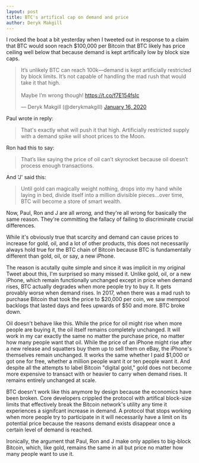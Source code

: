 ```yaml
---
layout: post
title: BTC's artifical cap on demand and price
author: Deryk Makgill
---
```


I rocked the boat a bit yesterday when I tweeted out in response to a claim that BTC would soon reach $100,000 per Bitcoin
that BTC likely has price ceiling well below that because demand is kept artifically low by block size caps.

<blockquote class="twitter-tweet"><p lang="en" dir="ltr">It’s unlikely BTC can reach 100k—demand is kept artificially restricted by block limits. It’s not capable of handling the mad rush that would take it that high. <br><br>Maybe I’m wrong though! <a href="https://t.co/f7E154fsIc">https://t.co/f7E154fsIc</a></p>&mdash; Deryk Makgill (@derykmakgill) <a href="https://twitter.com/derykmakgill/status/1217636530342318083?ref_src=twsrc%5Etfw">January 16, 2020</a></blockquote> <script async src="https://platform.twitter.com/widgets.js" charset="utf-8"></script>

Paul wrote in reply:

> That's exactly what will push it that high. Artificially restricted supply with a demand spike will shoot prices to the Moon.

Ron had this to say: 

> That’s like saying the price of oil can’t skyrocket because oil doesn’t process enough transactions. 

And 'J' said this:

> Until gold can magically weight nothing, drops into my hand while laying in bed, divide itself into a million divisible pieces...over time, BTC will become a store of smart wealth.

Now, Paul, Ron and J are all *wrong,* and they're all wrong for basically the same reason. They're committing the fallacy of failing to discriminate crucial differences.

While it's obviously true that scarcity and demand can cause prices to increase for gold, oil, and a lot of other products, this does not necessarily always hold true for the BTC chain of Bitcoin because BTC is fundamentally different than gold, oil, or say, a new iPhone.

The reason is acutally quite simple and since it was implicit in my original Tweet about this, I'm surprised so many missed it. Unlike gold, oil, or a new iPhone, which remain functionally unchanged except in price when demand rises, BTC actually degrades when more people try to buy it. It gets provably worse when demand rises. In 2017, when there was a mad rush to purchase Bitcoin that took the price to $20,000 per coin, we saw mempool backlogs that lasted days and fees upwards of $50 and more. BTC broke down.

Oil doesn't behave like this. While the price for oil might rise when more people are buying it, the oil itself remains completely unchanged. It will work in my car exactly the same no matter the purchase price, no matter how many people want that oil. While the price of an iPhone might rise after a new release and squatters buy them up to sell them on eBay, the iPhone's themselves remain unchanged. It works the same whether I paid $1,000 or got one for free, whether a million people want it or ten people want it. And despite all the attempts to label Bitcoin "digital gold," gold does not become more expensive to transact with or heavier to carry when demand rises. It remains entirely unchanged at scale.

BTC doesn't work like this anymore by design because the economics have been broken. Core developers crippled the protocol with artifical block-size limits that effectively break the Bitcoin network's utility any time it experiences a signifcant increase in demand. A protocol that stops working when more people try to participate in it will necessarily have a limit on its potential price because the reasons demand exists disappear once a certain level of demand is reached.

Ironically, the argument that Paul, Ron and J make only applies to big-block Bitcoin, which, like gold, remains the same in all but price no matter how many people want to use it.

